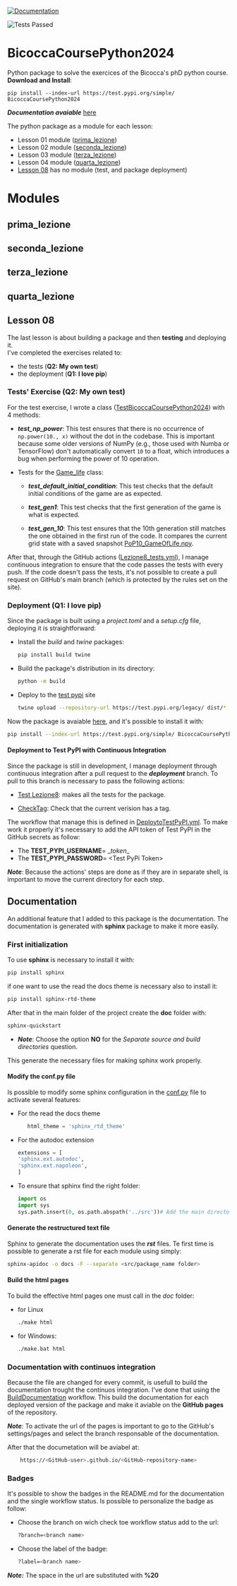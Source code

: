 [![Documentation](https://img.shields.io/badge/docs-published-brightgreen?label=Documentation)](https://fturini98.github.io/scientificcomputing_bicocca_2024)

![Tests Passed](https://img.shields.io/github/actions/workflow/status/fturini98/scientificcomputing_bicocca_2024/Lezione8_tests.yml?label=Tests%20Passed)


# BicoccaCoursePython2024
Python package to solve the exercices of the Bicocca's phD python course.
**Download and Install**:
```
pip install --index-url https://test.pypi.org/simple/ BicoccaCoursePython2024
```

***Documentation avaiable*** [here](https://fturini98.github.io/scientificcomputing_bicocca_2024
)

The python package as a module for each lesson:
- Lesson 01 module ([prima_lezione](#prima_lezione))
- Lesson 02 module ([seconda_lezione](#seconda_lezione))
- Lesson 03 module ([terza_lezione](#terza_lezione))
- Lesson 04 module ([quarta_lezione](#quarta_lezione))
- [Lesson 08](#lesson-08) has no module (test, and package deployment)

# Modules
## prima_lezione

## seconda_lezione

## terza_lezione

## quarta_lezione

## Lesson 08

The last lesson is about building a package and then **testing** and deploying it.  
I've completed the exercises related to:  
- the tests (**Q2: My own test**)  
- the deployment (**Q1: I love pip**)

### Tests' Exercise (Q2: My own test)

For the test exercise, I wrote a class ([TestBicoccaCoursePython2024](test/ottava_lezione_test.py)) with 4 methods:

- ***test_np_power***: This test ensures that there is no occurrence of `np.power(10., x)` without the dot in the codebase. This is important because some older versions of NumPy (e.g., those used with Numba or TensorFlow) don't automatically convert `10` to a float, which introduces a bug when performing the power of 10 operation.

- Tests for the [Game_life](src/BicoccaCoursePython2024/seconda_lezione.py) class:

    - ***test_default_initial_condition***: This test checks that the default initial conditions of the game are as expected.
    
    - ***test_gen1***: This test checks that the first generation of the game is what is expected.
    
    - ***test_gen_10***: This test ensures that the 10th generation still matches the one obtained in the first run of the code. It compares the current grid state with a saved snapshot [PoP10_GameOfLife.npy](test/PoP10_GameOfLife.npy).

After that, through the GitHub actions ([Lezione8_tests.yml](../../.github/workflows/Lezione8_tests.yml)), I manage continuous integration to ensure that the code passes the tests with every push. If the code doesn't pass the tests, it's not possible to create a pull request on GitHub's main branch (which is protected by the rules set on the site).

### Deployment (Q1: I love pip)

Since the package is built using a *project.toml* and a *setup.cfg* file, deploying it is straightforward:

- Install the *build* and *twine* packages:
    ```bash
    pip install build twine
    ```

- Build the package's distribution in its directory:
   ```bash
   python -m build
   ```

- Deploy to the [test pypi](https://test.pypi.org/project/BicoccaCoursePython2024/) site

    ```bash
    twine upload --repository-url https://test.pypi.org/legacy/ dist/* -u __token__ -p <pypitest-token>
    ```
Now the package is avaiable [here](https://test.pypi.org/project/BicoccaCoursePython2024/), and it's possible to install it with:

```bash
pip install --index-url https://test.pypi.org/simple/ BicoccaCoursePython2024
```

#### Deployment to Test PyPI with Continuous Integration
Since the package is still in development, I manage deployment through continuous integration after a pull request to the ***deployment*** branch.
To pull to this branch is necessary to pass the following actions:
- [Test Lezione8](../../.github/workflows/Lezione8_tests.yml): makes all the tests for the package.

- [CheckTag](../../.github/workflows/CheckTag.yml): Check that the current verision has a tag.

The workflow that manage this is defined in [DeploytoTestPyPI.yml](../../.github/workflows/DeploytoTestPyPI.yml).
To make work it properly it's necessary to add the API token of Test PyPI in the GitHub secrets as follow:

- The **TEST_PYPI_USERNAME**= \__token__
- The **TEST_PYPI_PASSWORD**= \<Test PyPi Token>

***Note***:
 Because the actions' steps are done as if they are in separate shell, is important to move the current directory for each step.

## Documentation
An additional feature that I added to this package is the documentation. The documentation is generated with **sphinx** package to make it more easily.

### First initialization
To use **sphinx** is necessary to install it with:
```bash
pip install sphinx
```
if one want to use the read the docs theme is necessary also to install it:
```bash
pip install sphinx-rtd-theme
```
After that in the main folder of the project create the **doc** folder with:
```bash
sphinx-quickstart
```
- ***Note***:
Choose the option **NO** for the *Separate source and build directories* question.

This generate the necessary files for making sphinx work properly.
#### Modify the conf.py file
Is possible to modify some sphinx configuration in the [conf.py](./docs/conf.py) file to activate several features:
-   For the  read the docs theme
    ```python
       html_theme = 'sphinx_rtd_theme'
    ```
- For the autodoc extension
    ```python
    extensions = [
    'sphinx.ext.autodoc',
    'sphinx.ext.napoleon',
    ]
    ```
- To ensure that sphinx find the right folder:
    ```python
    import os
    import sys
    sys.path.insert(0, os.path.abspath('../src'))# Add the main directory project to the path
    ```

#### Generate the restructured text file
Sphinx to generate the documentation uses the ***rst*** files. Te first time is possible to generate a rst file for each module using simply: 
```bash
sphinx-apidoc -o docs -F --separate <src/package_name folder>
```
#### Build the html pages
To build the effective html pages one must call in the *doc* folder:
- for Linux
    ```bash
    ./make html
    ```
- for Windows:
    ```bash
    ./make.bat html
    ```



### Documentation with continuos integration
Because the file are changed for every commit, is usefull to build the documentation trought the continuos integration.
I've done that using the [BuildDocumentation](../../.github/workflows/BuildDocumentation.yml) workflow. This build the documentation for each deployed version of the package and make it aviable on the **GitHub pages** of the repository.

***Note***: To activate the url of the pages is important to go to the GitHub's settings/pages and select the branch responsable of the documentation.

After that the documetation will be aviabel at:
```bash
    https://<GitHub-user>.github.io/<GitHub-repository-name>
```
### Badges
It's possible to show the badges in the README.md for the documentation and the single workflow status.
Is possible to personalize the badge as follow:
- Choose the branch on wich check toe workflow status add to the url:
    ```bash
    ?branch=<branch name>
    ```
- Choose the label of the badge:
    ```bash
    ?label=<branch name>
    ```
***Note:*** The space in the url are substituted with **%20**